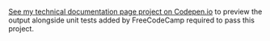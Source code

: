 [See my technical documentation page project on Codepen.io](https://codepen.io/mbengtanyi/pen/qBrQqvE) to preview the output alongside unit tests added by FreeCodeCamp required to pass this project.

